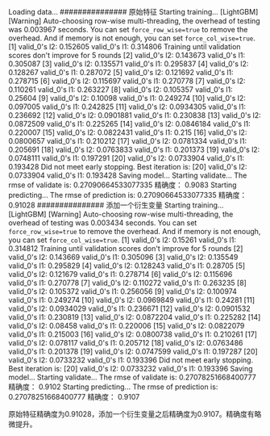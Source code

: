 Loading data...
###############
原始特征
Starting training...
[LightGBM] [Warning] Auto-choosing row-wise multi-threading, the overhead of testing was 0.003967 seconds.
You can set `force_row_wise=true` to remove the overhead.
And if memory is not enough, you can set `force_col_wise=true`.
[1]     valid_0's l2: 0.152605  valid_0's l1: 0.314806
Training until validation scores don't improve for 5 rounds
[2]     valid_0's l2: 0.143673  valid_0's l1: 0.305087
[3]     valid_0's l2: 0.135571  valid_0's l1: 0.295837
[4]     valid_0's l2: 0.128267  valid_0's l1: 0.287072
[5]     valid_0's l2: 0.121692  valid_0's l1: 0.278715
[6]     valid_0's l2: 0.115697  valid_0's l1: 0.270778
[7]     valid_0's l2: 0.110261  valid_0's l1: 0.263227
[8]     valid_0's l2: 0.105357  valid_0's l1: 0.25604
[9]     valid_0's l2: 0.10098   valid_0's l1: 0.249274
[10]    valid_0's l2: 0.097005  valid_0's l1: 0.242825
[11]    valid_0's l2: 0.0934305 valid_0's l1: 0.236692
[12]    valid_0's l2: 0.0901881 valid_0's l1: 0.230838
[13]    valid_0's l2: 0.0872509 valid_0's l1: 0.225265
[14]    valid_0's l2: 0.0846184 valid_0's l1: 0.220007
[15]    valid_0's l2: 0.0822431 valid_0's l1: 0.215
[16]    valid_0's l2: 0.0800657 valid_0's l1: 0.210212
[17]    valid_0's l2: 0.0781334 valid_0's l1: 0.205691
[18]    valid_0's l2: 0.0763833 valid_0's l1: 0.201373
[19]    valid_0's l2: 0.0748111 valid_0's l1: 0.197291
[20]    valid_0's l2: 0.0733904 valid_0's l1: 0.193428
Did not meet early stopping. Best iteration is:
[20]    valid_0's l2: 0.0733904 valid_0's l1: 0.193428
Saving model...
Starting validate...
The rmse of validate is: 0.27090664533077335
精确度： 0.9083
Starting predicting...
The rmse of prediction is: 0.27090664533077335
精确度： 0.91028
###############
添加一个衍生变量
Starting training...
[LightGBM] [Warning] Auto-choosing row-wise multi-threading, the overhead of testing was 0.003434 seconds.
You can set `force_row_wise=true` to remove the overhead.
And if memory is not enough, you can set `force_col_wise=true`.
[1]     valid_0's l2: 0.15261   valid_0's l1: 0.314812
Training until validation scores don't improve for 5 rounds
[2]     valid_0's l2: 0.143669  valid_0's l1: 0.305096
[3]     valid_0's l2: 0.135549  valid_0's l1: 0.295829
[4]     valid_0's l2: 0.128243  valid_0's l1: 0.28705
[5]     valid_0's l2: 0.121679  valid_0's l1: 0.278714
[6]     valid_0's l2: 0.115696  valid_0's l1: 0.270778
[7]     valid_0's l2: 0.110272  valid_0's l1: 0.263235
[8]     valid_0's l2: 0.105372  valid_0's l1: 0.256056
[9]     valid_0's l2: 0.100974  valid_0's l1: 0.249274
[10]    valid_0's l2: 0.0969849 valid_0's l1: 0.24281
[11]    valid_0's l2: 0.0934029 valid_0's l1: 0.236671
[12]    valid_0's l2: 0.0901532 valid_0's l1: 0.230819
[13]    valid_0's l2: 0.0872204 valid_0's l1: 0.225282
[14]    valid_0's l2: 0.08458   valid_0's l1: 0.220006
[15]    valid_0's l2: 0.0822079 valid_0's l1: 0.215003
[16]    valid_0's l2: 0.0800738 valid_0's l1: 0.210261
[17]    valid_0's l2: 0.078117  valid_0's l1: 0.205712
[18]    valid_0's l2: 0.0763486 valid_0's l1: 0.201378
[19]    valid_0's l2: 0.0747599 valid_0's l1: 0.197287
[20]    valid_0's l2: 0.0733232 valid_0's l1: 0.193396
Did not meet early stopping. Best iteration is:
[20]    valid_0's l2: 0.0733232 valid_0's l1: 0.193396
Saving model...
Starting validate...
The rmse of validate is: 0.27078251668400777
精确度： 0.9102
Starting predicting...
The rmse of prediction is: 0.27078251668400777
精确度： 0.9107

原始特征精确度为0.91028，添加一个衍生变量之后精确度为0.9107。精确度有略微提升。